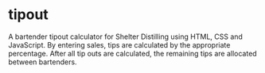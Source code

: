 # tipout
A bartender tipout calculator for Shelter Distilling using HTML, CSS and JavaScript.
By entering sales, tips are calculated by the appropriate percentage. After all tip outs are calculated, the remaining tips are allocated between bartenders.
